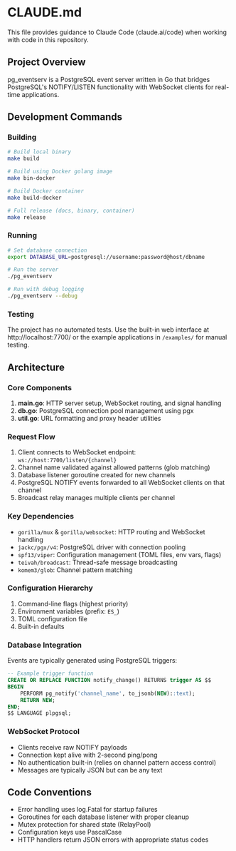 # CLAUDE.md

This file provides guidance to Claude Code (claude.ai/code) when working with code in this repository.

## Project Overview

pg_eventserv is a PostgreSQL event server written in Go that bridges PostgreSQL's NOTIFY/LISTEN functionality with WebSocket clients for real-time applications.

## Development Commands

### Building
```bash
# Build local binary
make build

# Build using Docker golang image
make bin-docker

# Build Docker container
make build-docker

# Full release (docs, binary, container)
make release
```

### Running
```bash
# Set database connection
export DATABASE_URL=postgresql://username:password@host/dbname

# Run the server
./pg_eventserv

# Run with debug logging
./pg_eventserv --debug
```

### Testing
The project has no automated tests. Use the built-in web interface at http://localhost:7700/ or the example applications in `/examples/` for manual testing.

## Architecture

### Core Components

1. **main.go**: HTTP server setup, WebSocket routing, and signal handling
2. **db.go**: PostgreSQL connection pool management using pgx
3. **util.go**: URL formatting and proxy header utilities

### Request Flow

1. Client connects to WebSocket endpoint: `ws://host:7700/listen/{channel}`
2. Channel name validated against allowed patterns (glob matching)
3. Database listener goroutine created for new channels
4. PostgreSQL NOTIFY events forwarded to all WebSocket clients on that channel
5. Broadcast relay manages multiple clients per channel

### Key Dependencies

- `gorilla/mux` & `gorilla/websocket`: HTTP routing and WebSocket handling
- `jackc/pgx/v4`: PostgreSQL driver with connection pooling
- `spf13/viper`: Configuration management (TOML files, env vars, flags)
- `teivah/broadcast`: Thread-safe message broadcasting
- `komem3/glob`: Channel pattern matching

### Configuration Hierarchy

1. Command-line flags (highest priority)
2. Environment variables (prefix: `ES_`)
3. TOML configuration file
4. Built-in defaults

### Database Integration

Events are typically generated using PostgreSQL triggers:

```sql
-- Example trigger function
CREATE OR REPLACE FUNCTION notify_change() RETURNS trigger AS $$
BEGIN
    PERFORM pg_notify('channel_name', to_jsonb(NEW)::text);
    RETURN NEW;
END;
$$ LANGUAGE plpgsql;
```

### WebSocket Protocol

- Clients receive raw NOTIFY payloads
- Connection kept alive with 2-second ping/pong
- No authentication built-in (relies on channel pattern access control)
- Messages are typically JSON but can be any text

## Code Conventions

- Error handling uses log.Fatal for startup failures
- Goroutines for each database listener with proper cleanup
- Mutex protection for shared state (RelayPool)
- Configuration keys use PascalCase
- HTTP handlers return JSON errors with appropriate status codes